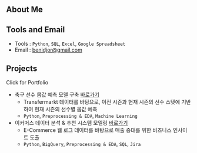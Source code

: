## About Me



## Tools and Email

- Tools : `Python`, `SQL`, `Excel`, `Google Spreadsheet`
- Email : benidjor@gmail.com

## Projects
Click for Portfolio
- 축구 선수 몸값 예측 모델 구축 [바로가기](https://github.com/benidjor/DAStudy-sat/tree/main/Tek/football-data-from-transfermarkt)
  - Transfermarkt 데이터를 바탕으로, 이전 시즌과 현재 시즌의 선수 스탯에 기반하여 현재 시즌의 선수별 몸값 예측
  - `Python`, `Preprocessing & EDA`, `Machine Learning`
- 이커머스 데이터 분석 & 추천 시스템 모델링 [바로가기](https://github.com/benidjor/ecommerce-behavior-data-analysis)
  - E-Commerce 웹 로그 데이터를 바탕으로 매출 증대를 위한 비즈니스 인사이트 도출
  - `Python`, `BigQuery`, `Preprocessing & EDA`, `SQL`, `Jira`

<!--
**benidjor/benidjor** is a ✨ _special_ ✨ repository because its `README.md` (this file) appears on your GitHub profile.

Here are some ideas to get you started:

- 🔭 I’m currently working on ...
- 🌱 I’m currently learning ...
- 👯 I’m looking to collaborate on ...
- 🤔 I’m looking for help with ...
- 💬 Ask me about ...
- 📫 How to reach me: ...
- 😄 Pronouns: ...
- ⚡ Fun fact: ...
-->
